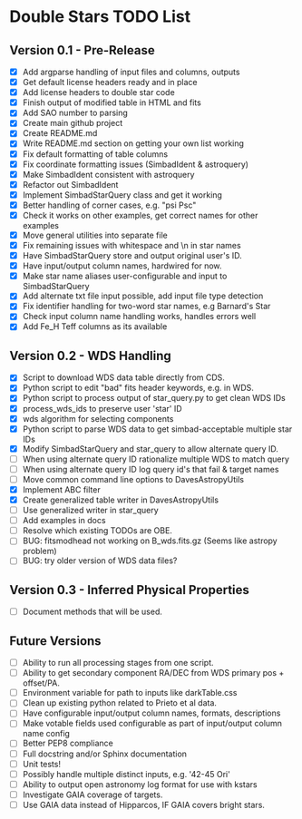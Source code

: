 # Double Stars TODO List

## Version 0.1 - Pre-Release

- [X] Add argparse handling of input files and columns, outputs
- [X] Get default license headers ready and in place
- [X] Add license headers to double star code
- [X] Finish output of modified table in HTML and fits
- [X] Add SAO number to parsing
- [X] Create main github project
- [X] Create README.md
- [X] Write README.md section on getting your own list working
- [X] Fix default formatting of table columns
- [X] Fix coordinate formatting issues (SimbadIdent & astroquery)
- [X] Make SimbadIdent consistent with astroquery
- [X] Refactor out SimbadIdent
- [X] Implement SimbadStarQuery class and get it working
- [X] Better handling of corner cases, e.g. "psi Psc"
- [X] Check it works on other examples, get correct names for other examples
- [X] Move general utilities into separate file
- [X] Fix remaining issues with whitespace and \n in star names
- [X] Have SimbadStarQuery store and output original user's ID.
- [X] Have input/output column names, hardwired for now.
- [X] Make star name aliases user-configurable and input to SimbadStarQuery
- [X] Add alternate txt file input possible, add input file type detection
- [X] Fix identifier handling for two-word star names, e.g Barnard's Star
- [X] Check input column name handling works, handles errors well
- [X] Add Fe_H Teff columns as its available

## Version 0.2 - WDS Handling

- [X] Script to download WDS data table directly from CDS.
- [X] Python script to edit "bad" fits header keywords, e.g. in WDS.
- [X] Python script to process output of star_query.py to get clean WDS IDs
- [X] process_wds_ids to preserve user 'star' ID
- [X] wds algorithm for selecting components
- [X] Python script to parse WDS data to get simbad-acceptable multiple star IDs
- [X] Modify SimbadStarQuery and star_query to allow alternate query ID.
- [ ] When using alternate query ID rationalize multiple WDS to match query
- [ ] When using alternate query ID log query id's that fail & target names
- [ ] Move common command line options to DavesAstropyUtils
- [X] Implement ABC filter
- [X] Create generalized table writer in DavesAstropyUtils
- [ ] Use generalized writer in star_query
- [ ] Add examples in docs
- [ ] Resolve which existing TODOs are OBE.
- [ ] BUG: fitsmodhead not working on B_wds.fits.gz (Seems like astropy problem)
- [ ] BUG: try older version of WDS data files?

## Version 0.3 - Inferred Physical Properties

- [ ] Document methods that will be used.

## Future Versions

- [ ] Ability to run all processing stages from one script.
- [ ] Ability to get secondary component RA/DEC from WDS primary pos + offset/PA.
- [ ] Environment variable for path to inputs like darkTable.css
- [ ] Clean up existing python related to Prieto et al data.
- [ ] Have configurable input/output column names, formats, descriptions
- [ ] Make votable fields used configurable as part of input/output column name config
- [ ] Better PEP8 compliance
- [ ] Full docstring and/or Sphinx documentation
- [ ] Unit tests!
- [ ] Possibly handle multiple distinct inputs, e.g. '42-45 Ori'
- [ ] Ability to output open astronomy log format for use with kstars
- [ ] Investigate GAIA coverage of targets.
- [ ] Use GAIA data instead of Hipparcos, IF GAIA covers bright stars.
